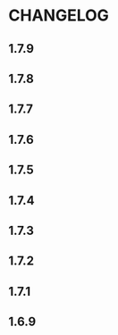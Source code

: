 # CHANGELOG
## 1.7.9
<!-- @include: ./cl/1.7.9.n.md -->
## 1.7.8
<!-- @include: ./cl/1.7.8.n.md -->
## 1.7.7
<!-- @include: ./cl/1.7.7.n.md -->
## 1.7.6
<!-- @include: ./cl/1.7.6.n.md -->
## 1.7.5
<!-- @include: ./cl/1.7.5.n.md -->
## 1.7.4
<!-- @include: ./cl/1.7.4.n.md -->
## 1.7.3
<!-- @include: ./cl/1.7.3.n.md -->
## 1.7.2
<!-- @include: ./cl/1.7.2.n.md -->
## 1.7.1
<!-- @include: ./cl/1.7.1.n.md -->
## 1.6.9
<!-- @include: ./cl/1.6.9.n.md -->

